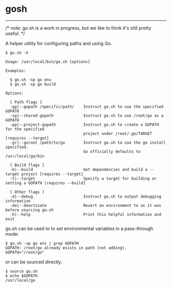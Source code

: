 # gosh
------

/* note: go.sh is a work in progress, but we like to think it's still pretty useful. */


A helper utility for configuring paths and using Go.

	$ go.sh -h

	Usage: /usr/local/bin/go.sh [options]
	
	Examples:
	
	  $ go.sh -sp go env
	  $ go.sh -sp go build
	
	Options:
	
	  [ Path flags ]
	  -gp|--gopath /specific/path/    Instruct go.sh to use the specified GOPATH
	  -sp|--shared-gopath             Instruct go.sh to use /root/go as a GOPATH
	  -pp|--project-gopath            Instruct go.sh to create a GOPATH for the specified
	                                  project under /root/.go/TARGET [requires --target]
	  -gr|--goroot /path/to/go        Instruct go.sh to use the go install specified.
	                                  Go officially defaults to /usr/local/go/bin
	
	  [ Build flags ]
	  -b|--build                      Get dependencies and build a --target project [requires --target]
	  -t|--target                     Specify a target for building or setting a GOPATH [requires --build]
	
	  [ Other flags ]
	  -d|--debug                      Instruct go.sh to output debugging information
	  -de|--deactivate                Revert an environment to as it was before sourcing go.sh
	  -h|--help                       Print this helpful information and exit


go.sh can be used to to set environmental variables in a pass-through mode: 

	$ go.sh -sp go env | grep GOPATH
	GOPATH: /root/go already exists in path (not adding).
	GOPATH="/root/go"
	
or can be sourced directly:

	$ source go.sh
	$ echo $GOPATH
	/usr/local/go